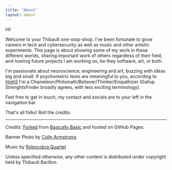 ```yaml
---
title: "About"
layout: about
---
```


Hi! 

Welcome to your Thibault one-stop-shop. I've been fortunate to grow careers in tech and cybersecurity as well as music and other artistic experiments.
This page is about showing some of my work in these different worlds, sharing important work of others regardless of their field, and hosting future projects I am working on, be they software, art, or both.

I'm passionate about neuroscience, engineering and art, buzzing with ideas big and small. If psychometric tests are meaningful to you, according to [High5](https://high5test.com/) I'm a Chameleon/Philomath/Believer/Thinker/Empathizer (Gallup StrenghtsFinder broadly agrees, with less exciting terminology).

Feel free to get in touch, my contact and socials are to your left in the navigation bar.

That's all folks! Roll the credits.

---

*Credits:*
[Forked](https://github.com/thib-b/home) from [Basically Basic](https://github.com/mmistakes/jekyll-theme-basically-basic) and hosted on GitHub Pages.

Banner Photo by [Colin Armstrong](https://www.phantompoweredpixels.com/).

Music by [Robocobra Quartet](https://www.robocobraquartet.com/)

Unless specified otherwise, any other content is distributed under copyright held by Thibault Barillon.

